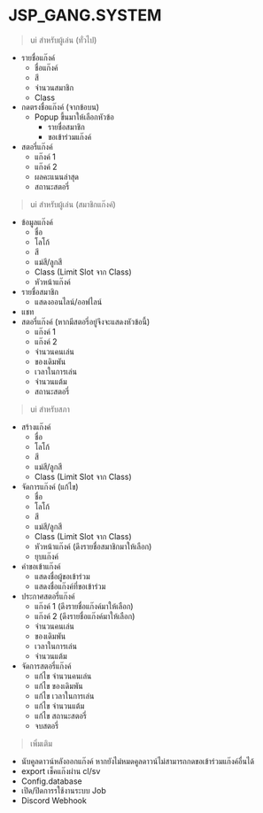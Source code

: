 # JSP_GANG.SYSTEM

> ui สำหรับผู้เล่น (ทั่วไป)
  - รายชื่อแก๊งค์
    - ชื่อแก๊งค์
    - สี
    - จำนวนสมาชิก
    - Class
  - กดตรงชื่อแก๊งค์ (จากข้อบน)
    - Popup ขึ้นมาให้เลือกหัวข้อ
      - รายชื่อสมาชิก
      - ขอเข้าร่วมแก๊งค์
  - สตอรี่แก๊งค์
    - แก๊งค์ 1
    - แก๊งค์ 2
    - ผลคะแนนล่าสุด
    - สถานะสตอรี่

> ui สำหรับผู้เล่น (สมาชิกแก๊งค์)
  - ข้อมูลแก๊งค์
    - ชื่อ
    - โลโก้
    - สี
    - แม่สี/ลูกสี
    - Class (Limit Slot จาก Class)
    - หัวหน้าแก๊งค์
  - รายชื่อสมาชิก
    - แสดงออนไลน์/ออฟไลน์
  - แชท
  - สตอรี่แก๊งค์ (หากมีสตอรี่อยู่จึงจะแสดงหัวข้อนี้)
    - แก๊งค์ 1
    - แก๊งค์ 2
    - จำนวนคนเล่น
    - ของเดิมพัน
    - เวลาในการเล่น
    - จำนวนแต้ม
    - สถานะสตอรี่

> ui สำหรับสภา
  - สร้างแก๊งค์
    - ชื่อ
    - โลโก้
    - สี
    - แม่สี/ลูกสี
    - Class (Limit Slot จาก Class)
  - จัดการแก๊งค์ (แก้ไข)
    - ชื่อ
    - โลโก้
    - สี
    - แม่สี/ลูกสี
    - Class (Limit Slot จาก Class)
    - หัวหน้าแก๊งค์ (ดึงรายชื่อสมาชิกมาให้เลือก)
    - ยุบแก๊งค์
  - คำขอเข้าแก๊งค์
    - แสดงชื่อผู้ขอเข้าร่วม
    - แสดงชื่อแก๊งค์ที่ขอเข้าร่วม
  - ประกาศสตอรี่แก๊งค์
    - แก๊งค์ 1 (ดึงรายชื่อแก๊งค์มาให้เลือก)
    - แก๊งค์ 2 (ดึงรายชื่อแก๊งค์มาให้เลือก)
    - จำนวนคนเล่น
    - ของเดิมพัน
    - เวลาในการเล่น
    - จำนวนแต้ม
  - จัดการสตอรี่แก๊งค์
    - แก้ไข จำนวนคนเล่น
    - แก้ไข ของเดิมพัน
    - แก้ไข เวลาในการเล่น
    - แก้ไข จำนวนแต้ม
    - แก้ไข สถานะสตอรี่
    - จบสตอรี่

> เพิ่มเติม
  - นับคูลดาวน์หลังออกแก๊งค์ หากยังไม่หมดคูลดาวน์ไม่สามารถกดขอเข้าร่วมแก๊งค์อื่นได้
  - export เช็คแก๊งผ่าน cl/sv
  - Config.database
  - เปิด/ปิดการรใช้งานระบบ Job
  - Discord Webhook
